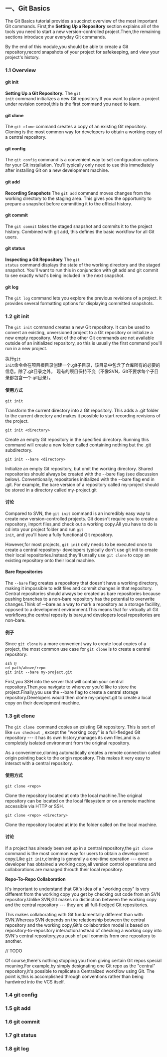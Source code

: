 ## 一、Git Basics

The Git Basics tutorial provides a succinct overview of the most important Git commands. First,the **Setting Up a Repository**
section explains all of the tools you need to start a new version-controlled project.Then,the remaining sections introduce
your everyday Git commands.

By the end of this module,you should be able to create a Git repository,record snapshots of your project for safekeeping,
and view your project's history.

### 1.1 Overview

#### git init

**Setting Up a Git Repository.** The <code>git init</code> command initializes a new Git repository.If you want to place
a project under revision control,this is the first command you need to learn.

#### git clone

The <code>git clone</code> command creates a copy of an existing Git repository. Cloning is the most common way for
developers to obtain a working copy of a central repository.

#### git config

The <code>git config</code> command is a convenient way to set configuration options for your Git installation. You'll
typically only need to use this immediately after installing Git on a new development machine.

#### git add

**Recording Snapshots** The <code>git add</code> command moves changes from the working directory to the staging area.
This gives you the opportunity to prepare a snapshot before committing it to the official history.

#### git commit

The <code>git commit</code> takes the staged snapshot and commits it to the project history. Combined with git add,
this defines the basic workflow for all Git users.

#### git status

**Inspecting a Git Repository** The <code>git status</code> command displays the state of the working directory and 
the staged snapshot. You'll want to run this in conjunction with git add and git commit to see exactly what's being
included in the next snapshot.

#### git log

The <code>git log</code> command lets you explore the previous revisions of a project. It provides several formatting
options for displaying committed snapshots.

### 1.2 git init

The <code>git init</code> command creates a new Git repository. It can be used to convert an existing, unversioned 
project to a Git repository or initialize a new empty repository. Most of the other Git commands are not available
outside of an initialized repository, so this is usually the first command you'll run in a new project.

执行<code>git init</code>命令会在项目根目录创建一个.git子目录，该目录中包含了仓库所有的必要的信息。除了.git目录之外，
现有的项目保持不变（不像SVN，Git不要求每个子目录都包含一个.git目录）。

#### 使用方式

    git init

Transform the current directory into a Git repository. This adds a .git folder to the current directory and makes
it possible to start recording revisions of the project.

    git init <directory>

Create an empty Git repository in the specified directory. Running this command will create a new folder called
<directory> containing nothing but the .git subdirectory.

    git init --bare <directory>

Initialize an empty Git repository, but omit the working directory. Shared repositories should always be created
with the --bare flag (see discussion below). Conventionally, repositories initialized with the --bare flag end in 
.git. For example, the bare version of a repository called my-project should be stored in a directory called
my-project.git

#### 讨论

Compared to SVN, the <code>git init</code> command is an incredibly easy way to create new version-controlled 
projects. Git doesn't require you to create a repository, import files,and check out a working copy.All you
have to do is cd into your project folder and run <code>git init</code>, and you'll have a fully functional
Git repository.

However,for most projects, <code>git init</code> only needs to be executed once to create a central repository-
developers typically don't use git init to create their local repositories.Instead,they'll unsally use 
<code>git clone</code> to copy an existing repository onto their local machine.

#### Bare Repositories

The <code>--bare</code> flag creates a repository that doesn't have a working directory, making it impossible to
edit files and commit changes in that repository. Central repositories should always be created as bare repositories
because pushing branches to a non-bare repository has the potential to overwrite changes.Think of --bare as a way
to mark a repository as a storage facillity, opposed to a development environment.This means that for virtually 
all Git workflows,the central reposity is bare,and developers local repositories are non-bare.

#### 例子

Since <code>git clone</code> is a more convenient way to create local copies of a project, the most common use case
for <code>git clone</code> is to create a central repository:

    ssh @
    cd path/above/repo
    git init --bare my-project.git

First,you SSH into the server that will contain your central repository.Then,you navigate to wherever you'd like to
store the project.Finally,you use the --bare flag to create a central storage repository.Developers would then 
clone my-project.git to create a local copy on their development machine.

### 1.3 git clone

The <code>git clone </code>command copies an existing Git repository. This is sort of like <code>svn checkout </code>,
except the "working copy" is a full-fledged Git repository --- it has its own history,manages its own files,and is a
completely isolated environment from the original repository.

As a convenience,cloning automatically creates a remote connection called origin pointing back to the origin repository.
This makes it very easy to interact with a central repository.

#### 使用方式

    git clone <repo>

Clone the repository located at <repo> onto the local machine.The original repository can be located on the local
filesystem or on a remote machine accessible via HTTP or SSH.

    git clone <repo> <directory>

Clone the repository located at <repo> into the folder called <directory> on the local machine.

#### 讨论

If a project has already been set up in a central repository,the <code>git clone</code> command is the most common way
for users to obtain a development copy.Like <code>git init</code>,cloning is generally a one-time operation ---
once a developer has obtained a working copy,all version control operations and collaborations are managed throuth
their local repository.

**Repo-To-Repo Collaboration**

It's important to understand that Git's idea of a "working copy" is very different from the working copy you get
by checking out code from an SVN repository.Unlike SVN,Git makes no distinction between the working copy and the 
central repository --- they are all full-fledged Git repositories.

This makes collaborating with Git fundamentally different than with SVN.Whereas SVN depends on the relationship
between the central repository and the working copy,Git's collaboration model is based on repository-to-repository
interaction.Instead of checking a working copy into SVN's central repository,you push of pull commits from one
repository to another.

// TODO

Of course,there's nothing stopping you from giving certain Git repos special meaning.For example,by simply
designating one Git repo as the "central" repository,it's possible to replicate a Centralized workflow using Git.
The point is,this is accomplished through conventions rather than being hardwired into the VCS itself.

### 1.4 git config

### 1.5 git add

### 1.6 git commit

### 1.7 git status

### 1.8 git log
